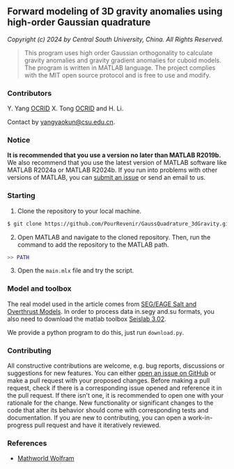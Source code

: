 ## Forward modeling of 3D gravity anomalies using high-order Gaussian quadrature

*Copyright (c) 2024 by Central South University, China. All Rights Reserved.*

>This program uses high order Gaussian orthogonality to calculate gravity anomalies and gravity gradient anomalies for cuboid models. The program is written in MATLAB language. The project complies with the MIT open source protocol and is free to use and modify. 

### Contributors

Y. Yang [OCRID](https://orcid.org/0009-0002-4733-6663) X. Tong [OCRID](https://orcid.org/0000-0001-8641-9360) and H. Li.

Contact by <yangyaokun@csu.edu.cn>.

<!-- ### Citing

>If you use the `GaussQuadrature_3dGravity` in your research, please cite the following paper:

- Y. Yang and X. Tong. (2024). Forward modeling of 3D gravity anomalies using high-order Gaussian quadrature.

```tex
@article{yang2024gaussian,
  title={Forward modeling of 3D gravity anomalies using high-order Gaussian quadrature},
  author={Yang, Yaokun and Tong, Xiaozhong},
  journal={},
  volume={},
  number={},
  pages={},
  year={2024},
  publisher={}
}
``` -->

### Notice

**It is recommended that you use a version no later than MATLAB R2019b.** We also recommend that you use the latest version of MATLAB software like MATLAB R2024a or MATLAB R2024b. If you run into problems with other versions of MATLAB, you can [submit an issue](https://github.com/PourRevenir/GaussQuadrature_3dGravity/issues)  or send an email to us.

### Starting

1. Clone the repository to your local machine.
   
```bash
$ git clone https://github.com/PourRevenir/GaussQuadrature_3dGravity.git
```

2. Open MATLAB and navigate to the cloned repository. Then, run the command to add the repository to the MATLAB path.

```matlab
>> PATH
```

3. Open the `main.mlx` file and try the script.

### Model and toolbox

The real model used in the article comes from [SEG/EAGE Salt and Overthrust Models](https://wiki.seg.org/wiki/SEG/EAGE_Salt_and_Overthrust_Models). In order to process data in.segy and.su formats, you also need to download the matlab toolbox [Seislab 3.02](https://ww2.mathworks.cn/matlabcentral/fileexchange/53109-seislab-3-02).

We provide a python program to do this, just run `download.py`.

### Contributing

All constructive contributions are welcome, e.g. bug reports, discussions or suggestions for new features. You can either [open an issue on GitHub](https://github.com/PourRevenir/GaussQuadrature_3dGravity/issues) or make a pull request with your proposed changes. Before making a pull request, check if there is a corresponding issue opened and reference it in the pull request. If there isn't one, it is recommended to open one with your rationale for the change. New functionality or significant changes to the code that alter its behavior should come with corresponding tests and documentation. If you are new to contributing, you can open a work-in-progress pull request and have it iteratively reviewed.

### References

- [Mathworld Wolfram](https://mathworld.wolfram.com/GaussianQuadrature.html)
